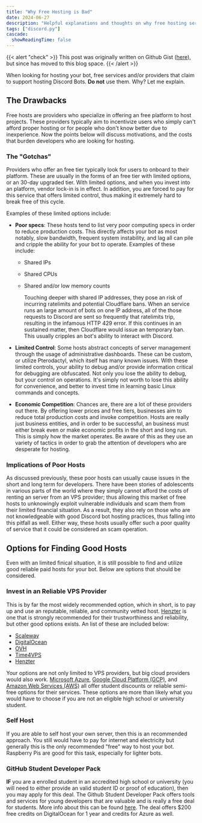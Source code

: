 ```yaml
---
title: "Why Free Hosting is Bad"
date: 2024-06-27
description: "Helpful explanations and thoughts on why free hosting services are bad"
tags: ["discord.py"]
cascade:
  showReadingTime: false
---
```



{{< alert "check" >}}
This post was originally written on Github Gist ([here](https://gist.github.com/No767/0a523ea6cd8e44210e131f5fc1aa570a)), but
since has moved to this blog space.
{{< /alert >}}

When looking for hosting your bot, free services and/or providers that claim to
support hosting Discord Bots. **Do not** use them. Why? Let me explain.

## The Drawbacks

Free hosts are providers who specialize in offering an free platform to host projects.
These providers typically aim to incentivize users who simply can't afford proper hosting
or for people who don't know better due to inexperience. Now the points below will discuss
motivations, and the costs that burden developers who are looking for hosting.

### The "Gotchas"

Providers who offer an free tier typically look for users to onboard to their platform.
These are usually in the forms of an free tier with limited options, or an 30-day upgraded tier. With limited options, and when you invest into an platform, vendor lock-in
is in effect. In addition, you are forced to pay for this service that offers limited control, thus making it extremely hard to break free of this cycle.

Examples of these limited options include:

- **Poor specs**: These hosts tend to list very poor computing specs in order to
reduce production costs. This directly affects your bot as most notably, slow bandwidth,
frequent system instability, and lag all can pile and cripple the ability for your bot
to operate. Examples of these include:

  - Shared IPs
  - Shared CPUs
  - Shared and/or low memory counts

    Touching deeper with shared IP addresses, they pose an risk of incurring ratelimits
    and potential Cloudflare bans. When an service runs an large amount of bots on one IP address, all of the those requests to Discord are sent so frequently that
    ratelimits trip, resulting in the infamous HTTP 429 error. If this continues in
    an sustained matter, then Cloudflare would issue an temporary ban. This usually
    cripples an bot's ability to interact with Discord.

- **Limited Control**: Some hosts abstract concepts of server management through
the usage of administrative dashboards. These can be custom, or utilize Pterodactyl,
which itself has many known issues. With these limited controls, your ability to debug
and/or provide information critical for debugging are obfuscated. Not only you lose
the ability to debug, but your control on operations. It's simply not worth to lose
this ability for convenience, and better to invest time in learning basic Linux commands
and concepts.

- **Economic Competition**: Chances are, there are a lot of these providers out there.
By offering lower prices and free tiers, businesses aim to reduce total production costs
and invoke competition. Hosts are really just business entities, and in order to be successful, an business must either break even or make economic profits in the short and long run. This is simply how the market operates. Be aware of this as they use an variety of tactics in order to grab the attention of developers who are desperate for hosting.

### Implications of Poor Hosts

As discussed previously, these poor hosts can usually cause issues
in the short and long term for developers. There have been stories of
adolescents in various parts of the world where they simply cannot afford
the costs of renting an server from an VPS provider; thus allowing this market of free
hosts to unknowingly exploit vulnerable individuals and scam them from their limited financial situation. As a result, they also rely on those who are not knowledgeable with
good Discord bot hosting practices, thus falling into this pitfall as well. Either way,
these hosts usually offer such a poor quality of service that it could be considered
an scam operation.

## Options for Finding Good Hosts

Even with an limited finical situation, it is still possible to find and utilize
good reliable paid hosts for your bot. Below are options that should be considered.

### Invest in an Reliable VPS Provider

This is by far the most widely recommended option, which in short, is to pay up
and use an reputable, reliable, and community vetted host. [Henzter](https://www.hetzner.com/) is one that is strongly recommended for their trustworthiness and reliability, but other good options exists. An list of these are included below:

- [Scaleway](https://www.scaleway.com/)
- [DigitalOcean](https://www.digitalocean.com/)
- [OVH](https://www.ovh.co.uk/)
- [Time4VPS](https://www.time4vps.eu/)
- [Henzter](https://www.hetzner.com/)

Your options are not only limited to VPS providers, but big cloud providers would also work. [Microsoft Azure](https://azure.microsoft.com/en-us),
[Google Cloud Platform (GCP)](https://cloud.google.com/), and [Amazon Web Services (AWS)](https://aws.amazon.com/) all offer student discounts or reliable semi-free options for their services. These options are more than likely what you would have
to choose if you are not an eligible high school or university student.

### Self Host

If you are able to self host your own server, then this is an
recommended approach. You still would have to pay for internet and electricity
but generally this is the only recommended "free" way to host your bot.
Raspberry Pis are good for this task, especially for lighter bots.

### GitHub Student Developer Pack

**IF** you are a enrolled student in an accredited high school or university (you will need to either provide an valid student ID or proof of education), then you may apply for this deal. The Github Student Developer Pack offers tools and services for young
developers that are valuable and is really a free deal for students. More info about this can be found [here](https://github.com/orgs/community/discussions/17814). The deal offers $200 free credits on DigitalOcean for 1 year and credits for Azure as well.
